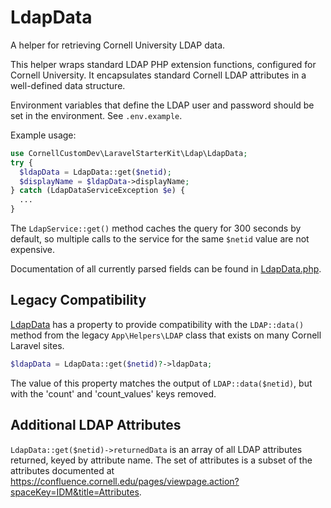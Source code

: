 # LdapData

A helper for retrieving Cornell University LDAP data.

This helper wraps standard LDAP PHP extension functions, configured for Cornell University. It encapsulates
standard Cornell LDAP attributes in a well-defined data structure.

Environment variables that define the LDAP user and password should be set in the environment. See `.env.example`.

Example usage:

```php
use CornellCustomDev\LaravelStarterKit\Ldap\LdapData;
try {
  $ldapData = LdapData::get($netid);
  $displayName = $ldapData->displayName;
} catch (LdapDataServiceException $e) {
  ...
}
```

The `LdapService::get()` method caches the query for 300 seconds by default, so multiple calls to the service for the
same `$netid` value are not expensive.

Documentation of all currently parsed fields can be found in [LdapData.php](./LdapData.php).

## Legacy Compatibility

[LdapData](./LdapData.php) has a property to provide compatibility with the `LDAP::data()` method from the
legacy `App\Helpers\LDAP` class that exists on many Cornell Laravel sites.

```php
$ldapData = LdapData::get($netid)?->ldapData;
```

The value of this property matches the output of `LDAP::data($netid)`, but with the 'count' and 'count_values' keys
removed.

## Additional LDAP Attributes

`LdapData::get($netid)->returnedData` is an array of all LDAP attributes returned, keyed by attribute name. The set
of attributes is a subset of the attributes documented
at https://confluence.cornell.edu/pages/viewpage.action?spaceKey=IDM&title=Attributes.
